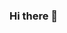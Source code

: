 ### Hi there 👋

<!--### Hello world👍 here is Monique Navarro, I am 36 years old, I am from São Paulo, in Brazil 😊 and I'm looking forward to Improve my Coding skills & reach my goal 🧗‍♀ Let's Rock 🤓 

**Nikifit7/nikifit7** is a ✨ _special_ ✨ repository because its `README.md` (this file) appears on your GitHub profile.

Here are some ideas to get you started:

- 🌱 I’m currently learning html, css and Js.
- 📫 How to reach me:https://www.instagram.com/moniquenavarro73
-->
